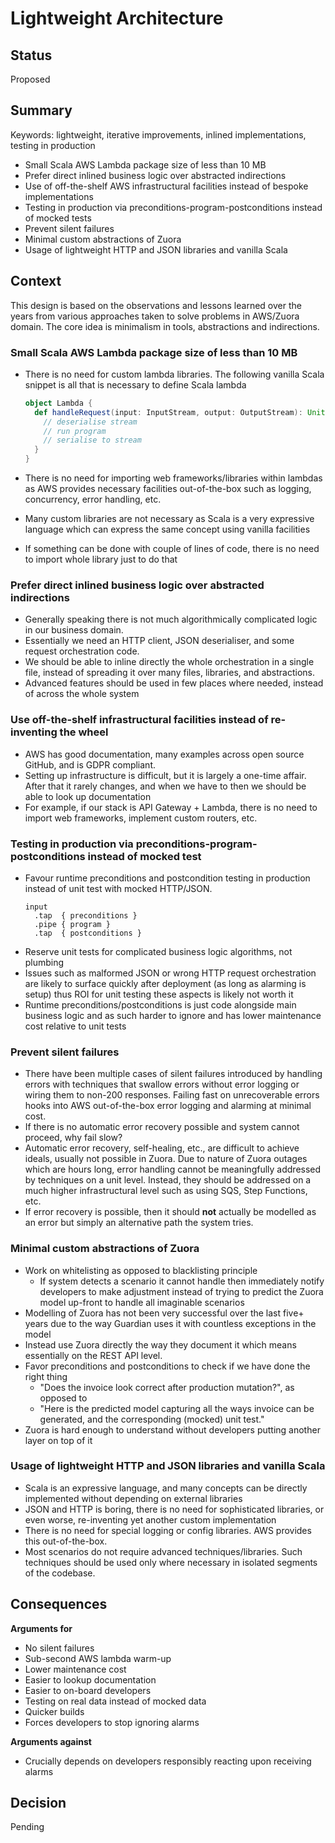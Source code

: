 # Lightweight Architecture 

## Status

Proposed

## Summary

Keywords: lightweight, iterative improvements, inlined implementations, testing in production  

* Small Scala AWS Lambda package size of less than 10 MB
* Prefer direct inlined business logic over abstracted indirections 
* Use of off-the-shelf AWS infrastructural facilities instead of bespoke implementations
* Testing in production via preconditions-program-postconditions instead of mocked tests
* Prevent silent failures
* Minimal custom abstractions of Zuora 
* Usage of lightweight HTTP and JSON libraries and vanilla Scala

## Context

This design is based on the observations and lessons learned over the years from various approaches taken
to solve problems in AWS/Zuora domain. The core idea is minimalism in tools, abstractions and indirections.

### Small Scala AWS Lambda package size of less than 10 MB

* There is no need for custom lambda libraries. The following vanilla Scala snippet is all that is necessary to 
define Scala lambda

    ```scala
    object Lambda {
      def handleRequest(input: InputStream, output: OutputStream): Unit = {
        // deserialise stream
        // run program
        // serialise to stream
      }
    }
    ```

* There is no need for importing web frameworks/libraries within lambdas as AWS provides necessary facilities 
out-of-the-box such as logging, concurrency, error handling, etc.
* Many custom libraries are not necessary as Scala is a very expressive language which can express the same 
concept using vanilla facilities
* If something can be done with couple of lines of code, there is no need to import whole library just to do that

### Prefer direct inlined business logic over abstracted indirections 

* Generally speaking there is not much algorithmically complicated logic in our business domain. 
* Essentially we need an HTTP client, JSON deserialiser, and some request orchestration code.
* We should be able to inline directly the whole orchestration in a single file, instead of spreading it 
over many files, libraries, and abstractions.
* Advanced features should be used in few places where needed, instead of across the whole system

### Use off-the-shelf infrastructural facilities instead of re-inventing the wheel

* AWS has good documentation, many examples across open source GitHub, and is GDPR compliant. 
* Setting up infrastructure is difficult, but it is largely a one-time affair. After that it rarely changes,
and when we have to then we should be able to look up documentation 
* For example, if our stack is API Gateway + Lambda, there is no need to import web frameworks, implement custom 
routers, etc.

### Testing in production via preconditions-program-postconditions instead of mocked test

* Favour runtime preconditions and postcondition testing in production instead of unit test with mocked HTTP/JSON.
    ```
    input
      .tap  { preconditions }
      .pipe { program } 
      .tap  { postconditions }
    ```  
* Reserve unit tests for complicated business logic algorithms, not plumbing
* Issues such as malformed JSON or wrong HTTP request orchestration are likely to surface quickly after deployment 
(as long as alarming is setup) thus ROI for unit testing these aspects is likely not worth it 
* Runtime preconditions/postconditions is just code alongside main business logic and as such harder to ignore and 
has lower maintenance cost relative to unit tests


### Prevent silent failures

* There have been multiple cases of silent failures introduced by handling errors with techniques that swallow 
errors without error logging or wiring them to non-200 responses. Failing fast on unrecoverable errors hooks into AWS 
out-of-the-box error logging and alarming at minimal cost.
* If there is no automatic error recovery possible and system cannot proceed, why fail slow?
* Automatic error recovery, self-healing, etc., are difficult to achieve ideals, usually not possible in Zuora. 
Due to nature of Zuora outages which are hours long, error handling cannot be meaningfully addressed 
by techniques on a unit level. Instead, they should be addressed on a much higher infrastructural level such as using 
SQS, Step Functions, etc. 
* If error recovery is possible, then it should **not** actually be modelled as an error but simply an alternative path 
the system tries.

### Minimal custom abstractions of Zuora

* Work on whitelisting as opposed to blacklisting principle
  * If system detects a scenario it cannot handle then immediately notify developers to make adjustment
    instead of trying to predict the Zuora model up-front to handle all imaginable scenarios
* Modelling of Zuora has not been very successful over the last five+ years due to the way Guardian uses it with
countless exceptions in the model
* Instead use Zuora directly the way they document it which means essentially on the REST API level.
* Favor preconditions and postconditions to check if we have done the right thing
  * "Does the invoice look correct after production mutation?", as opposed to 
  * "Here is the predicted model capturing all the ways invoice can be generated, and the corresponding (mocked) unit test."
* Zuora is hard enough to understand without developers putting another layer on top of it

### Usage of lightweight HTTP and JSON libraries and vanilla Scala

* Scala is an expressive language, and many concepts can be directly implemented without depending on external libraries
* JSON and HTTP is boring, there is no need for sophisticated libraries, or even worse, 
re-inventing yet another custom implementation
* There is no need for special logging or config libraries. AWS provides this out-of-the-box.
* Most scenarios do not require advanced techniques/libraries. Such techniques should be used only where necessary 
in isolated segments of the codebase.

## Consequences

**Arguments for**

* No silent failures
* Sub-second AWS lambda warm-up
* Lower maintenance cost
* Easier to lookup documentation
* Easier to on-board developers
* Testing on real data instead of mocked data
* Quicker builds
* Forces developers to stop ignoring alarms

**Arguments against**

* Crucially depends on developers responsibly reacting upon receiving alarms

## Decision

Pending

